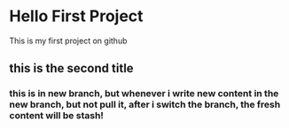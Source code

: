 # Hello First Project
 This is my first project on github

## this is the second title

### this is in new branch, but whenever i write new content in the new branch, but not pull it, after i switch the branch, the fresh content will be stash!